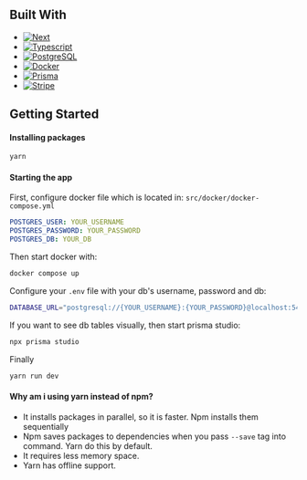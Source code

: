 ## Built With

- [![Next][Next.js]][Next-url]
- [![Typescript][Typescript]][Typescript-url]
- [![PostgreSQL][PostgreSQL]][PostgreSQL-url]
- [![Docker][Docker]][Docker-url]
- [![Prisma][Prisma]][Prisma-url]
- [![Stripe][Stripe]][Stripe-url]

## Getting Started

#### Installing packages

```bash
yarn
```

#### Starting the app

First, configure docker file which is located in: `src/docker/docker-compose.yml`

```yml
POSTGRES_USER: YOUR_USERNAME
POSTGRES_PASSWORD: YOUR_PASSWORD
POSTGRES_DB: YOUR_DB
```

Then start docker with:

```bash
docker compose up
```

Configure your `.env` file with your db's username, password and db:

```bash
DATABASE_URL="postgresql://{YOUR_USERNAME}:{YOUR_PASSWORD}@localhost:5432/{YOUR_DB}?schema=public"
```

If you want to see db tables visually, then start prisma studio:

```bash
npx prisma studio
```

Finally

```bash
yarn run dev
```

#### Why am i using yarn instead of npm?

- It installs packages in parallel, so it is faster. Npm installs them sequentially
- Npm saves packages to dependencies when you pass `--save` tag into command. Yarn do this by default.
- It requires less memory space.
- Yarn has offline support.

<!-- MARKDOWN LINKS & IMAGES -->
<!-- https://www.markdownguide.org/basic-syntax/#reference-style-links -->

[Next.js]: https://img.shields.io/badge/next.js-000000?style=for-the-badge&logo=nextdotjs&logoColor=white
[Next-url]: https://nextjs.org/
[Typescript]: https://img.shields.io/badge/TypeScript-007ACC?style=for-the-badge&logo=typescript&logoColor=white
[Typescript-url]: https://www.typescriptlang.org/
[PostgreSQL]: https://img.shields.io/badge/PostgreSQL-316192?style=for-the-badge&logo=postgresql&logoColor=white
[PostgreSQL-url]: https://www.postgresql.org/
[Docker]: https://img.shields.io/badge/Docker-2CA5E0?style=for-the-badge&logo=docker&logoColor=white
[Docker-url]: https://www.docker.com/
[Prisma]: https://img.shields.io/badge/Prisma-3982CE?style=for-the-badge&logo=Prisma&logoColor=white
[Prisma-url]: https://www.prisma.io/
[Stripe]: https://img.shields.io/badge/Stripe-626CD9?style=for-the-badge&logo=Stripe&logoColor=white
[Stripe-url]: https://stripe.com/
